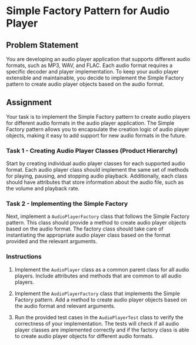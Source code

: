 # Simple Factory Pattern for Audio Player

## Problem Statement

You are developing an audio player application that supports different audio formats, such as MP3, WAV, and FLAC. Each
audio format requires a specific decoder and player implementation. To keep your audio player extensible and
maintainable, you decide to implement the Simple Factory pattern to create audio player objects based on the audio
format.

## Assignment

Your task is to implement the Simple Factory pattern to create audio players for different audio formats in the audio
player application. The Simple Factory pattern allows you to encapsulate the creation logic of audio player objects,
making it easy to add support for new audio formats in the future.

### Task 1 - Creating Audio Player Classes (Product Hierarchy)

Start by creating individual audio player classes for each supported audio format. Each audio player class should
implement the same set of methods for playing, pausing, and stopping audio playback. Additionally, each class should
have attributes that store information about the audio file, such as the volume and playback rate.

### Task 2 - Implementing the Simple Factory

Next, implement a `AudioPlayerFactory` class that follows the Simple Factory pattern. This class should provide a method
to create audio player objects based on the audio format. The factory class should take care of instantiating the
appropriate audio player class based on the format provided and the relevant arguments.

### Instructions

1. Implement the `AudioPlayer` class as a common parent class for all audio players. Include attributes and methods that
   are common to all audio players.

2. Implement the `AudioPlayerFactory` class that implements the Simple Factory pattern. Add a method to create audio
   player objects based on the audio format and relevant arguments.

3. Run the provided test cases in the `AudioPlayerTest` class to verify the correctness of your implementation. The
   tests will check if all audio player classes are implemented correctly and if the factory class is able to create
   audio player objects for different audio formats.